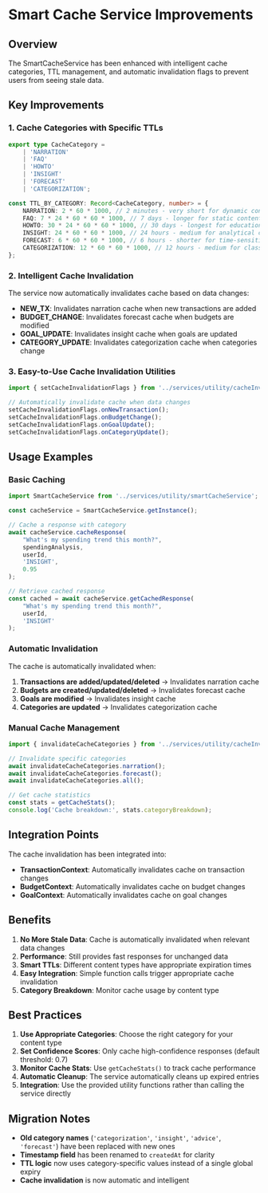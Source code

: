 # Smart Cache Service Improvements

## Overview

The SmartCacheService has been enhanced with intelligent cache categories, TTL management, and automatic invalidation flags to prevent users from seeing stale data.

## Key Improvements

### 1. Cache Categories with Specific TTLs

```typescript
export type CacheCategory =
	| 'NARRATION'
	| 'FAQ'
	| 'HOWTO'
	| 'INSIGHT'
	| 'FORECAST'
	| 'CATEGORIZATION';

const TTL_BY_CATEGORY: Record<CacheCategory, number> = {
	NARRATION: 2 * 60 * 1000, // 2 minutes - very short for dynamic content
	FAQ: 7 * 24 * 60 * 60 * 1000, // 7 days - longer for static content
	HOWTO: 30 * 24 * 60 * 60 * 1000, // 30 days - longest for educational content
	INSIGHT: 24 * 60 * 60 * 1000, // 24 hours - medium for analytical content
	FORECAST: 6 * 60 * 60 * 1000, // 6 hours - shorter for time-sensitive data
	CATEGORIZATION: 12 * 60 * 60 * 1000, // 12 hours - medium for classification
};
```

### 2. Intelligent Cache Invalidation

The service now automatically invalidates cache based on data changes:

- **NEW_TX**: Invalidates narration cache when new transactions are added
- **BUDGET_CHANGE**: Invalidates forecast cache when budgets are modified
- **GOAL_UPDATE**: Invalidates insight cache when goals are updated
- **CATEGORY_UPDATE**: Invalidates categorization cache when categories change

### 3. Easy-to-Use Cache Invalidation Utilities

```typescript
import { setCacheInvalidationFlags } from '../services/utility/cacheInvalidationUtils';

// Automatically invalidate cache when data changes
setCacheInvalidationFlags.onNewTransaction();
setCacheInvalidationFlags.onBudgetChange();
setCacheInvalidationFlags.onGoalUpdate();
setCacheInvalidationFlags.onCategoryUpdate();
```

## Usage Examples

### Basic Caching

```typescript
import SmartCacheService from '../services/utility/smartCacheService';

const cacheService = SmartCacheService.getInstance();

// Cache a response with category
await cacheService.cacheResponse(
	"What's my spending trend this month?",
	spendingAnalysis,
	userId,
	'INSIGHT',
	0.95
);

// Retrieve cached response
const cached = await cacheService.getCachedResponse(
	"What's my spending trend this month?",
	userId,
	'INSIGHT'
);
```

### Automatic Invalidation

The cache is automatically invalidated when:

1. **Transactions are added/updated/deleted** → Invalidates narration cache
2. **Budgets are created/updated/deleted** → Invalidates forecast cache
3. **Goals are modified** → Invalidates insight cache
4. **Categories are updated** → Invalidates categorization cache

### Manual Cache Management

```typescript
import { invalidateCacheCategories } from '../services/utility/cacheInvalidationUtils';

// Invalidate specific categories
await invalidateCacheCategories.narration();
await invalidateCacheCategories.forecast();
await invalidateCacheCategories.all();

// Get cache statistics
const stats = getCacheStats();
console.log('Cache breakdown:', stats.categoryBreakdown);
```

## Integration Points

The cache invalidation has been integrated into:

- **TransactionContext**: Automatically invalidates cache on transaction changes
- **BudgetContext**: Automatically invalidates cache on budget changes
- **GoalContext**: Automatically invalidates cache on goal changes

## Benefits

1. **No More Stale Data**: Cache is automatically invalidated when relevant data changes
2. **Performance**: Still provides fast responses for unchanged data
3. **Smart TTLs**: Different content types have appropriate expiration times
4. **Easy Integration**: Simple function calls trigger appropriate cache invalidation
5. **Category Breakdown**: Monitor cache usage by content type

## Best Practices

1. **Use Appropriate Categories**: Choose the right category for your content type
2. **Set Confidence Scores**: Only cache high-confidence responses (default threshold: 0.7)
3. **Monitor Cache Stats**: Use `getCacheStats()` to track cache performance
4. **Automatic Cleanup**: The service automatically cleans up expired entries
5. **Integration**: Use the provided utility functions rather than calling the service directly

## Migration Notes

- **Old category names** (`'categorization'`, `'insight'`, `'advice'`, `'forecast'`) have been replaced with new ones
- **Timestamp field** has been renamed to `createdAt` for clarity
- **TTL logic** now uses category-specific values instead of a single global expiry
- **Cache invalidation** is now automatic and intelligent
